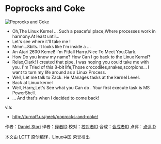 Poprocks and Coke
===============

![Poprocks and Coke](http://turnoff.us/image/en/8bits.png)

- Oh,The Linux Kernel ... Such a peaceful place,Where processes work in harmony.At least until...
- Let's see where it'll take me !
- Mmm...8bits. It looks like I'm inside a ...
- An Atari 2600 Kernel! I'm Pitfall Harry.Nice To Meet You.Clark.
- How Do you know my name? How Can I go back to the Linux Kernel?
- Relax,Clark! I created that pipe. I was hoping you could take me with you. I'm Tried of this 8-bit life,Those crocodiles,snakes,scorpions... I want to turn my life around as a Linux Process.
- Well, Let me talk to Zack. He Manages tasks at the kernel Level.
- Back at  Linux kernel
- Well, Harry,Let's See what you Can do . Your first execute task is MS PowerShell.
- ... And that's when I decided to come back!

via:
- http://turnoff.us/geek/poprocks-and-coke/

作者：[Daniel Stori][a]
译者：[译者ID](https://github.com/译者ID)
校对：[校对者ID](https://github.com/校对者ID)
合成：[合成者ID](https://github.com/合成者ID)
点评：[点评ID](https://github.com/点评者ID)

本文由 [LCTT](https://github.com/LCTT/TranslateProject) 原创编译，[Linux中国](https://linux.cn/) 荣誉推出

[a]:http://turnoff.us/about/
